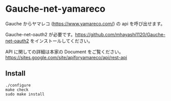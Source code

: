 Gauche-net-yamareco
===================

Gauche からヤマレコ (https://www.yamareco.com/) の api を呼び出せます。

Gauche-net-oauth2 が必要です。https://github.com/mhayashi1120/Gauche-net-oauth2 をインストールしてください。

API に関しての詳細は本家の Document をご覧ください。https://sites.google.com/site/apiforyamareco/api/rest-api


## Install

    ./configure
    make check
    sudo make install



